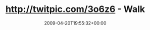 ---
retweeted: false
source: <a href="http://twitter.com" rel="nofollow">Twitter Web Client</a>
entities:
  hashtags: []
  symbols: []
  user_mentions: []
  urls: []
display_text_range:
- '0'
- '96'
favorite_count: '0'
id_str: '1568350242'
truncated: false
retweet_count: '0'
id: '1568350242'
created_at: Mon Apr 20 19:55:32 +0000 2009
favorited: false
full_text: http://twitpic.com/3o6z6 - Walk Astray, Handgemacht. Werd wohl bald die
  Wände abdämmen müssen...
lang: de
tags:
- pesos:twitter
date: '2009-04-20T19:55:32+00:00'
src: https://twitter.com/bascht/status/1568350242
original_url: https://twitter.com/bascht/status/1568350242
type: twitter_tweet
text: http://twitpic.com/3o6z6 - Walk Astray, Handgemacht. Werd wohl bald die Wände
  abdämmen müssen...
title: http://twitpic.com/3o6z6 - Walk

---